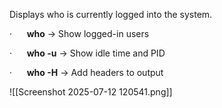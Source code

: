 Displays who is currently logged into the system.

·      **who** → Show logged-in users

·      **who -u** → Show idle time and PID

·      **who -H** → Add headers to output

![[Screenshot 2025-07-12 120541.png]]